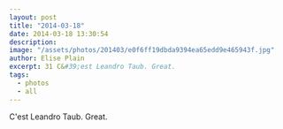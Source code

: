 ```yaml
---
layout: post
title: "2014-03-18"
date: 2014-03-18 13:30:54
description: 
image: "/assets/photos/201403/e0f6ff19dbda9394ea65edd9e465943f.jpg"
author: Elise Plain
excerpt: 31 C&#39;est Leandro Taub. Great.
tags: 
  - photos
  - all
---
```


C&#39;est Leandro Taub. Great.
<p></p>

